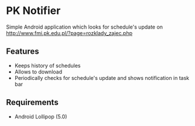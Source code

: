 # PK Notifier
Simple Android application which looks for schedule's update on http://www.fmi.pk.edu.pl/?page=rozklady_zajec.php
## Features
* Keeps history of schedules
* Allows to download
* Periodically checks for schedule's update and shows notification in task bar 
## Requirements
* Android Lollipop (5.0)	
